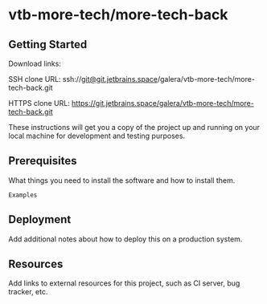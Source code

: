 # vtb-more-tech/more-tech-back



## Getting Started

Download links:

SSH clone URL: ssh://git@git.jetbrains.space/galera/vtb-more-tech/more-tech-back.git

HTTPS clone URL: https://git.jetbrains.space/galera/vtb-more-tech/more-tech-back.git



These instructions will get you a copy of the project up and running on your local machine for development and testing purposes.

## Prerequisites

What things you need to install the software and how to install them.

```
Examples
```

## Deployment

Add additional notes about how to deploy this on a production system.

## Resources

Add links to external resources for this project, such as CI server, bug tracker, etc.
